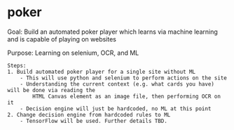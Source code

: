 # poker

Goal: Build an automated poker player which learns via machine learning and is capable of playing on websites

Purpose: Learning on selenium, OCR, and ML


	Steps:
  	1. Build automated poker player for a single site without ML
    	- This will use python and selenium to perform actions on the site
    	- Understanding the current context (e.g. what cards you have) will be done via reading the 
			HTML Canvas element as an image file, then performing OCR on it
		- Decision engine will just be hardcoded, no ML at this point
  	2. Change decision engine from hardcoded rules to ML
		- TensorFlow will be used. Further details TBD.
